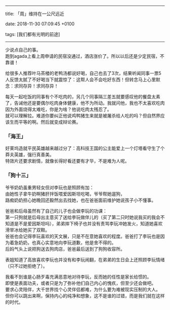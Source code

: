 
---

title: 「周」维持在一公尺远近

date: 2018-11-30 07:09:45 +0100

tags: [我们都有光明的前途]

---
​少说点自己的事。<br />跑到agada上看上周申请的民宿没通过，酒店涨价了。所以以后还是少定民宿，不靠谱！

给很多人推荐叶马茶楼的老鸭汤都说好喝，自己也去了3次，结果听闻同事一票5人反馈太腻了不好喝当下就震惊了：这帮人会不会吃好东西！但转念马上心里默念：求同存异！求同存异！

每天一起吃饭的同事有个不吃肉的，另几个同事隔三差五就要感叹他的餐盘太素了，告诫他还是要偶尔吃肉身体健康，他不为所动。我就问他，我也不太喜欢吃肉因为外面烧得太难吃，你是为啥？他说吃肉太残忍了。<br />就可以理解拉。难道你要纠正他说鸡鸭猪生来就是被屠杀给人吃的吗？但自然界应该生而平等的啊。然后就变成辩论赛。


<a name="50hlsl"></a>
### [](#50hlsl)「海王」
好莱坞造就平民英雄越来越过分了：高科技王国的公主能爱上一个灯塔看守生了个莽夫英雄，强行真善美。<br />特效片还要求剧情，就像长得好看还要有才华，不是难为人呢。

<a name="sfp2vg"></a>
### [](#sfp2vg)「狗十三」
爷爷奶奶虽重男轻女但对李玩也是照顾有加：<br />由她性子拿牛奶啊猪肝拌饭喂爱因斯坦吃喝，爷爷帮她遛狗，<br />路痴奶奶担心她晚回还毅然出去找她，也在爸爸面前维护她说孩子小不懂事。

爸爸和后母虽然有了自己的儿子也会做李玩的功课：<br />第一只狗就是后母出主意买了送给李玩做伴儿的（买了第二只时她说我买的我会不知道是不是爱因斯坦吗），弟弟摔下椅子也并没有责骂李玩冲她发火，知道她喜欢滑旱冰给她买了双鞋。<br />爸爸也会记得李玩喜欢的天文展，只是不在意她喜欢的程度。爸爸打了李玩也是因为着急奶奶，也真心实意地向李玩道歉，他是舍不得的。<br />后妈气头上说把狗送去狗肉店，爸爸最后送到了狗狗收容所。

表姐知道了高放喜欢李玩也并没有和李玩闹翻，在弟弟的生日会上还照顾李玩情绪（只不过她拒绝了）。

我看不到谁是心肠歹毒充满恶意地对待李玩，反而她的任性是家长给惯的。<br />即使是表面功夫，或者只是为了弥补他们自己内心的愧疚，但至少还会做吧。<br />要求心灵陪伴，大千世界找个心灵伴侣都难，为什么要为难被现实压制的大人。<br />但你可以跳出来啊，保持内心的纯净和想象，这不是谁的过错，而是我们就在这样的时代。


